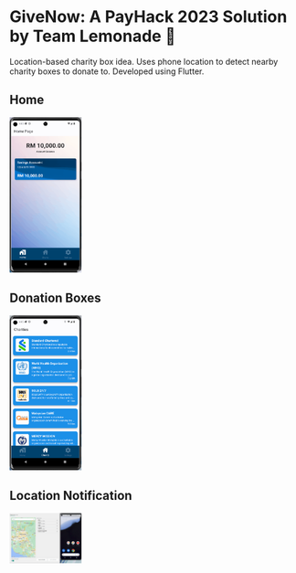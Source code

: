 # GiveNow: A PayHack 2023 Solution by Team Lemonade 🍋

Location-based charity box idea. Uses phone location to detect nearby charity boxes to donate to. Developed using Flutter.

## Home
<img src="https://github.com/spaaacy/give-now/blob/master/assets/github/home.gif?raw=true" width="25%" height="25%" />

## Donation Boxes
<img src="https://github.com/spaaacy/give-now/blob/master/assets/github/donation.gif?raw=true" width="25%" height="25%" />

## Location Notification
<img src="https://github.com/spaaacy/give-now/blob/master/assets/github/location.gif?raw=true" width="25%" height="25%" />


